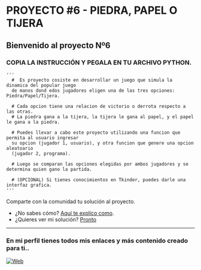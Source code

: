 # PROYECTO #6 - PIEDRA, PAPEL O TIJERA 

Bienvenido al proyecto Nº6
---
### COPIA LA INSTRUCCIÓN Y PEGALA EN TU ARCHIVO PYTHON.

```
'''
  #  Es proyecto cosiste en desarrollar un juego que simula la dinamica del popular juego
  de manos dond edos jugadores eligen una de las tres opciones: Piedra/Papel/Tijera.
  
  # Cada opcion tiene una relacion de victorio o derrota respecto a las otras.
  # La piedra gana a la tijera, la tijera le gana al papel, y el papel le gana a la piedra.

  # Puedes llevar a cabo este proyecto utilizando una funcion que permita al usuario ingresar 
  su opcion (jugador 1, usuario), y otra funcion que genere una opcion aleatoario
  (jugador 2, programa).

  # Luego se comparan las opciones elegidas por ambos jugadores y se determina quien gano la partida.

  # (OPCIONAL) Si tienes conocimientos en Tkinder, puedes darle una interfaz grafica.
'''
```
Comparte con la comunidad tu solución al proyecto. <br>
- ¿No sabes cómo? [Aquí te explico como](https://github.com/cusanotech/Proyectos-Python-Principiantes/blob/main/Proyectos/Bienvenida.md). <br>
- ¿Quieres ver mi solución? [Pronto]()

---
### En mi perfil tienes todos mis enlaces y más contenido creado para ti.. <br>
[![Web](https://img.shields.io/badge/GitHub-CusanoTech-14a1f0?style=for-the-badge&logo=github&logoColor=white&labelColor=101010)](https://github.com/cusanotech)
